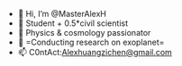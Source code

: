 - 👋 Hi, I’m @MasterAlexH
- 👀 Student + 0.5*civil scientist
- 🌱 Physics & cosmology passionator
- 💞️ =Conducting research on exoplanet=
- 📫 C0ntAct:Alexhuangzichen@gmail.com

<!---
MasterAlexH/MasterAlexH is a ✨ special ✨ repository because its `README.md` (this file) appears on your GitHub profile.
You can click the Preview link to take a look at your changes.
--->
